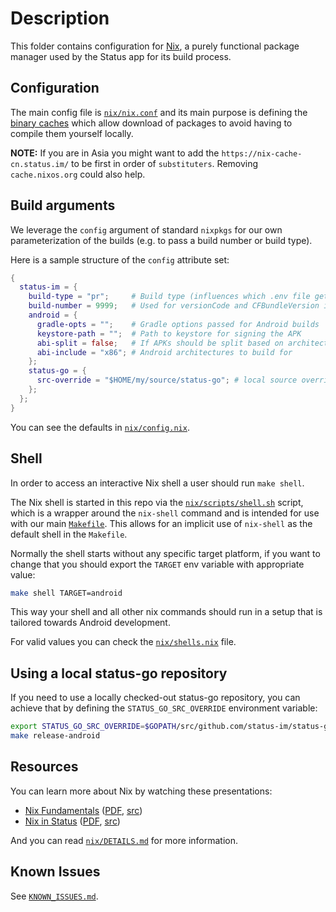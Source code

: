 # Description

This folder contains configuration for [Nix](https://nixos.org/), a purely functional package manager used by the Status app for its build process.

## Configuration

The main config file is [`nix/nix.conf`](/nix/nix.conf) and its main purpose is defining the [binary caches](https://nixos.org/nix/manual/#ch-basic-package-mgmt) which allow download of packages to avoid having to compile them yourself locally.

__NOTE:__ If you are in Asia you might want to add the `https://nix-cache-cn.status.im/` to be first in order of `substituters`. Removing `cache.nixos.org` could also help.

## Build arguments

We leverage the `config` argument of standard `nixpkgs` for our own parameterization of the builds (e.g. to pass a build number or build type).

Here is a sample structure of the `config` attribute set:

```nix
{
  status-im = {
    build-type = "pr";     # Build type (influences which .env file gets used for feature flags)
    build-number = 9999;   # Used for versionCode and CFBundleVersion in Android and iOS respectively
    android = {
      gradle-opts = "";    # Gradle options passed for Android builds
      keystore-path = "";  # Path to keystore for signing the APK
      abi-split = false;   # If APKs should be split based on architectures
      abi-include = "x86"; # Android architectures to build for
    };
    status-go = {
      src-override = "$HOME/my/source/status-go"; # local source override
    };
  };
}
```
You can see the defaults in [`nix/config.nix`](./config.nix).

## Shell

In order to access an interactive Nix shell a user should run `make shell`.

The Nix shell is started in this repo via the [`nix/scripts/shell.sh`](/nix/scripts/shell.sh) script, which is a wrapper around the `nix-shell` command and is intended for use with our main [`Makefile`](/Makefile). This allows for an implicit use of `nix-shell` as the default shell in the `Makefile`.

Normally the shell starts without any specific target platform, if you want to change that you should export the `TARGET` env variable with appropriate value:

```bash
make shell TARGET=android
```

This way your shell and all other nix commands should run in a setup that is tailored towards Android development.

For valid values you can check the [`nix/shells.nix`](/nix/shells.nix) file.

## Using a local status-go repository

If you need to use a locally checked-out status-go repository, you can achieve that by defining the `STATUS_GO_SRC_OVERRIDE`
environment variable:

```sh
export STATUS_GO_SRC_OVERRIDE=$GOPATH/src/github.com/status-im/status-go
make release-android
```

## Resources

You can learn more about Nix by watching these presentations:

* [Nix Fundamentals](https://www.youtube.com/watch?v=m4sv2M9jRLg) ([PDF](https://drive.google.com/file/d/1Tt5R7QOubudGiSuZIGxuFWB1OYgcThcL/view?usp=sharing), [src](https://github.com/status-im/infra-docs/tree/master/presentations/nix_basics))
* [Nix in Status](https://www.youtube.com/watch?v=rEQ1EvRG8Wc) ([PDF](https://drive.google.com/file/d/1Ti0wppMoj40icCPdHy7mJcQj__DeaYBE/view?usp=sharing), [src](https://github.com/status-im/infra-docs/tree/master/presentations/nix_in_status))

And you can read [`nix/DETAILS.md`](./DETAILS.md) for more information.

## Known Issues

See [`KNOWN_ISSUES.md`](./KNOWN_ISSUES.md).
